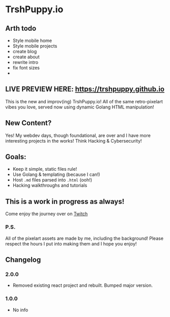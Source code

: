 # TrshPuppy.io

## Arth todo
- Style mobile home
- Style mobile projects
- create blog
- create about
- rewrite intro
- fix font sizes
- 

## LIVE PREVIEW HERE: https://trshpuppy.github.io

This is the new and improv(ing) TrshPuppy.io! All of the same retro-pixelart vibes you love, served now using dynamic Golang HTML manipulation!

## New Content?
Yes! My webdev days, though foundational, are over and I have more interesting projects in the works! Think Hacking & Cybersecurity!

## Goals:
- Keep it simple, static files rule!
- Use Golang & templating (because I can!)
- Host `.md` files parsed into `.html` (ooh!)
- Hacking walkthroughs and tutorials

## This is a work in progress as always!
Come enjoy the journey over on [Twitch](https://twitch.tv/trshpuppy)

### P.S.
All of the pixelart assets are made by me, including the background! Please respect the hours I put into making them and I hope you enjoy!

## Changelog
### 2.0.0
- Removed existing react project and rebuilt. Bumped major version.

### 1.0.0
- No info